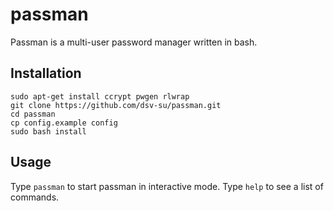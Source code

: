 passman
=======

Passman is a multi-user password manager written in bash.

Installation
------------

    sudo apt-get install ccrypt pwgen rlwrap
    git clone https://github.com/dsv-su/passman.git
    cd passman
    cp config.example config
    sudo bash install

Usage
-----

Type `passman` to start passman in interactive mode. Type `help` to see
a list of commands.

